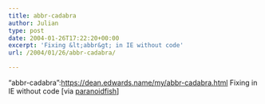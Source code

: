 ```yaml
---
title: abbr-cadabra
author: Julian
type: post
date: 2004-01-26T17:22:20+00:00
excerpt: 'Fixing &lt;abbr&gt; in IE without code'
url: /2004/01/26/abbr-cadabra/

---
```

&#8220;abbr-cadabra&#8221;:https://dean.edwards.name/my/abbr-cadabra.html Fixing <abbr> in IE without code [via [paranoidfish][1]]

 [1]: https://www.paranoidfish.org
